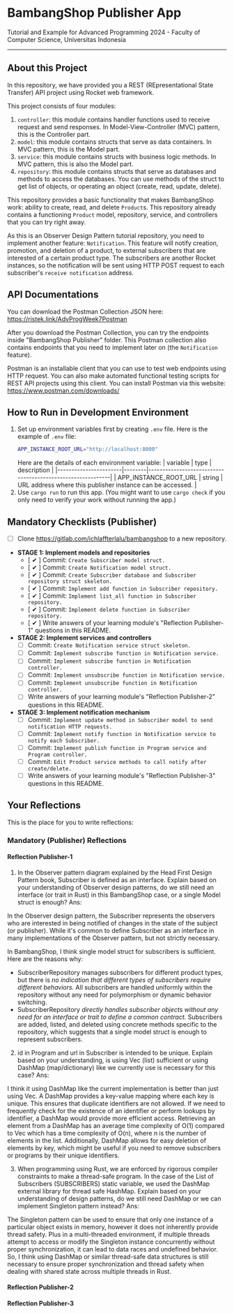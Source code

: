 # BambangShop Publisher App
Tutorial and Example for Advanced Programming 2024 - Faculty of Computer Science, Universitas Indonesia

---

## About this Project
In this repository, we have provided you a REST (REpresentational State Transfer) API project using Rocket web framework.

This project consists of four modules:
1.  `controller`: this module contains handler functions used to receive request and send responses.
    In Model-View-Controller (MVC) pattern, this is the Controller part.
2.  `model`: this module contains structs that serve as data containers.
    In MVC pattern, this is the Model part.
3.  `service`: this module contains structs with business logic methods.
    In MVC pattern, this is also the Model part.
4.  `repository`: this module contains structs that serve as databases and methods to access the databases.
    You can use methods of the struct to get list of objects, or operating an object (create, read, update, delete).

This repository provides a basic functionality that makes BambangShop work: ability to create, read, and delete `Product`s.
This repository already contains a functioning `Product` model, repository, service, and controllers that you can try right away.

As this is an Observer Design Pattern tutorial repository, you need to implement another feature: `Notification`.
This feature will notify creation, promotion, and deletion of a product, to external subscribers that are interested of a certain product type.
The subscribers are another Rocket instances, so the notification will be sent using HTTP POST request to each subscriber's `receive notification` address.

## API Documentations

You can download the Postman Collection JSON here: https://ristek.link/AdvProgWeek7Postman

After you download the Postman Collection, you can try the endpoints inside "BambangShop Publisher" folder.
This Postman collection also contains endpoints that you need to implement later on (the `Notification` feature).

Postman is an installable client that you can use to test web endpoints using HTTP request.
You can also make automated functional testing scripts for REST API projects using this client.
You can install Postman via this website: https://www.postman.com/downloads/

## How to Run in Development Environment
1.  Set up environment variables first by creating `.env` file.
    Here is the example of `.env` file:
    ```bash
    APP_INSTANCE_ROOT_URL="http://localhost:8000"
    ```
    Here are the details of each environment variable:
    | variable              | type   | description                                                |
    |-----------------------|--------|------------------------------------------------------------|
    | APP_INSTANCE_ROOT_URL | string | URL address where this publisher instance can be accessed. |
2.  Use `cargo run` to run this app.
    (You might want to use `cargo check` if you only need to verify your work without running the app.)

## Mandatory Checklists (Publisher)
-   [ ] Clone https://gitlab.com/ichlaffterlalu/bambangshop to a new repository.
-   **STAGE 1: Implement models and repositories**
    -   [ ✔ ] Commit: `Create Subscriber model struct.`
    -   [ ✔ ] Commit: `Create Notification model struct.`
    -   [ ✔ ] Commit: `Create Subscriber database and Subscriber repository struct skeleton.`
    -   [ ✔ ] Commit: `Implement add function in Subscriber repository.`
    -   [ ✔ ] Commit: `Implement list_all function in Subscriber repository.`
    -   [ ✔ ] Commit: `Implement delete function in Subscriber repository.`
    -   [ ✔ ] Write answers of your learning module's "Reflection Publisher-1" questions in this README.
-   **STAGE 2: Implement services and controllers**
    -   [ ] Commit: `Create Notification service struct skeleton.`
    -   [ ] Commit: `Implement subscribe function in Notification service.`
    -   [ ] Commit: `Implement subscribe function in Notification controller.`
    -   [ ] Commit: `Implement unsubscribe function in Notification service.`
    -   [ ] Commit: `Implement unsubscribe function in Notification controller.`
    -   [ ] Write answers of your learning module's "Reflection Publisher-2" questions in this README.
-   **STAGE 3: Implement notification mechanism**
    -   [ ] Commit: `Implement update method in Subscriber model to send notification HTTP requests.`
    -   [ ] Commit: `Implement notify function in Notification service to notify each Subscriber.`
    -   [ ] Commit: `Implement publish function in Program service and Program controller.`
    -   [ ] Commit: `Edit Product service methods to call notify after create/delete.`
    -   [ ] Write answers of your learning module's "Reflection Publisher-3" questions in this README.

## Your Reflections
This is the place for you to write reflections:

### Mandatory (Publisher) Reflections

#### Reflection Publisher-1
1. In the Observer pattern diagram explained by the Head First Design Pattern book, Subscriber is defined as an interface. Explain based on your understanding of Observer design patterns, do we still need an interface (or trait in Rust) in this BambangShop case, or a single Model struct is enough?
Ans:

In the Observer design pattern, the Subscriber represents the observers who are interested in being notified of changes in the state of the subject (or publisher). While it's common to define Subscriber as an interface in many implementations of the Observer pattern, but not strictly necessary. 

In BambangShop, I think single model struct for subscribers is sufficient. Here are the reasons why:

- SubscriberRepository manages subscribers for different product types, but there is *no indication that different types of subscribers require different behaviors.* All subscribers are handled uniformly within the repository without any need for polymorphism or dynamic behavior switching.
- SubscriberRepository *directly handles subscriber objects without any need for an interface or trait to define a common contract.* Subscribers are added, listed, and deleted using concrete methods specific to the repository, which suggests that a single model struct is enough to represent subscribers.

2. id in Program and url in Subscriber is intended to be unique. Explain based on your understanding, is using Vec (list) sufficient or using DashMap (map/dictionary) like we currently use is necessary for this case?
Ans:

I think it using DashMap like the current implementation is better than just using Vec. A DashMap provides a key-value mapping where each key is unique. This ensures that duplicate identifiers are not allowed. If we need to frequently check for the existence of an identifier or perform lookups by identifier, a DashMap would provide more efficient access. Retrieving an element from a DashMap has an average time complexity of O(1) compared to Vec which has a time complexity of O(n), where n is the number of elements in the list. Additionally, DashMap allows for easy deletion of elements by key, which might be useful if you need to remove subscribers or programs by their unique identifiers.

3. When programming using Rust, we are enforced by rigorous compiler constraints to make a thread-safe program. In the case of the List of Subscribers (SUBSCRIBERS) static variable, we used the DashMap external library for thread safe HashMap. Explain based on your understanding of design patterns, do we still need DashMap or we can implement Singleton pattern instead?
Ans:

The Singleton pattern can be used to ensure that only one instance of a particular object exists in memory, however it does not inherently provide thread safety. Plus in a multi-threaded environment, if multiple threads attempt to access or modify the Singleton instance concurrently without proper synchronization, it can lead to data races and undefined behavior. So, I think using DashMap or similar thread-safe data structures is still necessary to ensure proper synchronization and thread safety when dealing with shared state across multiple threads in Rust.

#### Reflection Publisher-2

#### Reflection Publisher-3
